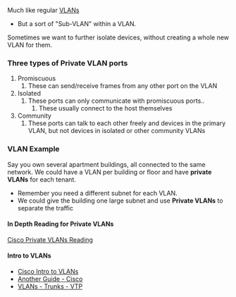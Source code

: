 Much like regular [VLANs](./VLANS.md)
- But a sort of "Sub-VLAN" within a VLAN. 

Sometimes we want to further isolate devices, without creating a whole new VLAN for them. 

### Three types of Private VLAN ports
1. Promiscuous
	1. These can send/receive frames from any other port on the VLAN
2. Isolated
	1. These ports can only communicate with promiscuous ports..
		1. These usually connect to the host themselves
3. Community
	1. These ports can talk to each other freely and devices in the primary VLAN, but not devices in isolated or other community VLANs

### VLAN Example
Say you own several apartment buildings, all connected to the same network. We could have a VLAN per building or floor and have **private VLANs** for each tenant. 
- Remember you need a different subnet for each VLAN. 
- We could give the building one large subnet and use **Private VLANs** to separate the traffic 


#### In Depth Reading for Private VLANs
[Cisco Private VLANs Reading](https://www.cisco.com/c/en/us/td/docs/switches/datacenter/nexus3000/sw/layer2/503_U2_1/b_Cisco_n3k_layer2_config_guide_503_U2_1/b_Cisco_n3k_layer2_config_gd_503_U2_1_chapter_0101.pdf)

#### Intro to VLANs
- [Cisco Intro to VLANs](https://www.ciscopress.com/articles/printerfriendly/2181837)
- [Another Guide - Cisco](https://www.ciscopress.com/articles/printerfriendly/2208697)
- [VLANs - Trunks - VTP](https://www.ciscopress.com/articles/printerfriendly/2348266)

